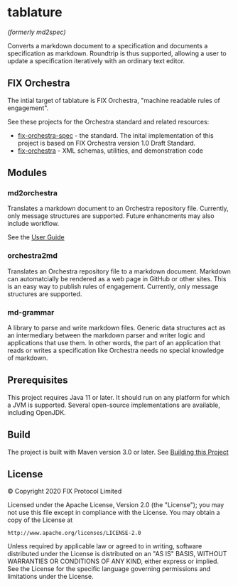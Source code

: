 # tablature

*(formerly md2spec)*

Converts a markdown document to a specification and documents a specification as markdown. Roundtrip is thus supported, allowing a user to update a specification iteratively with an ordinary text editor.

## FIX Orchestra

The intial target of tablature is FIX Orchestra, "machine readable rules of engagement". 

See these projects for the Orchestra standard and related resources:

* [fix-orchestra-spec](https://github.com/FIXTradingCommunity/fix-orchestra-spec) - the standard. The inital implementation of this project is based on FIX Orchestra version 1.0 Draft Standard.
* [fix-orchestra](https://github.com/FIXTradingCommunity/fix-orchestra) - XML schemas, utilities, and demonstration code

## Modules

### md2orchestra

Translates a markdown document to an Orchestra repository file. Currently, only message structures are supported. Future enhancments may also include workflow.

See the [User Guide](https://github.com/FIXTradingCommunity/tablature/wiki/md2orchestra-User-Guide)

### orchestra2md

Translates an Orchestra repository file to a markdown document. Markdown can automatcially be rendered as a web page in GitHub or other sites. This is an easy way to publish rules of engagement. Currently, only message structures are supported.

### md-grammar

A library to parse and write markdown files. Generic data structures act as an intermediary between the markdown parser and writer logic and applications that use them. In other words, the part of an application that reads or writes a specification like Orchestra needs no special knowledge of markdown.

## Prerequisites
This project requires Java 11 or later. It should run on any platform for which a JVM is supported. Several open-source implementations are available, including OpenJDK.

## Build
The project is built with Maven version 3.0 or later. See [Building this Project](https://github.com/FIXTradingCommunity/tablature/wiki/Building-this-Project)

## License
© Copyright 2020 FIX Protocol Limited

Licensed under the Apache License, Version 2.0 (the "License");
you may not use this file except in compliance with the License.
You may obtain a copy of the License at

    http://www.apache.org/licenses/LICENSE-2.0

Unless required by applicable law or agreed to in writing, software
distributed under the License is distributed on an "AS IS" BASIS,
WITHOUT WARRANTIES OR CONDITIONS OF ANY KIND, either express or implied.
See the License for the specific language governing permissions and
limitations under the License.